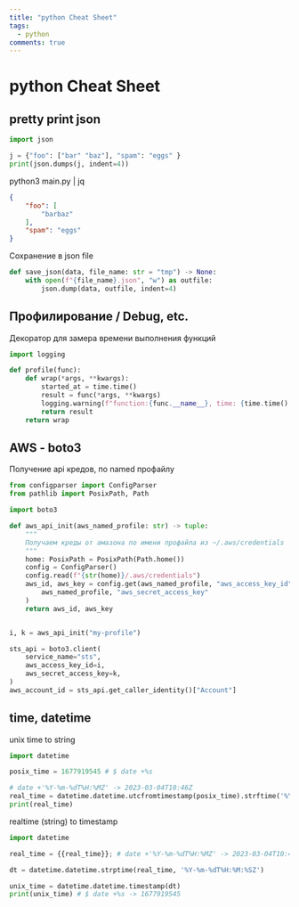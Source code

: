 ```yaml
---
title: "python Cheat Sheet"
tags:
  - python
comments: true
---
```


# python Cheat Sheet

## pretty print json

```python
import json

j = {"foo": ["bar" "baz"], "spam": "eggs" }
print(json.dumps(j, indent=4))
```

python3 main.py | jq

```json
{
    "foo": [
        "barbaz"
    ],
    "spam": "eggs"
}
```

Сохранение в json file

```python
def save_json(data, file_name: str = "tmp") -> None:
    with open(f"{file_name}.json", "w") as outfile:
        json.dump(data, outfile, indent=4)
```


## Профилирование / Debug, etc.

Декоратор для замера времени выполнения функций

```python
import logging

def profile(func):
    def wrap(*args, **kwargs):
        started_at = time.time()
        result = func(*args, **kwargs)
        logging.warning(f"function:{func.__name__}, time: {time.time() - started_at}")
        return result
    return wrap
```


## AWS - boto3

Получение api кредов, по named профайлу

```python
from configparser import ConfigParser
from pathlib import PosixPath, Path

import boto3

def aws_api_init(aws_named_profile: str) -> tuple:
    """
    Получаем креды от амазона по имени профайла из ~/.aws/credentials
    """
    home: PosixPath = PosixPath(Path.home())
    config = ConfigParser()
    config.read(f"{str(home)}/.aws/credentials")
    aws_id, aws_key = config.get(aws_named_profile, "aws_access_key_id"), config.get(
        aws_named_profile, "aws_secret_access_key"
    )
    return aws_id, aws_key


i, k = aws_api_init("my-profile")

sts_api = boto3.client(
    service_name="sts",
    aws_access_key_id=i,
    aws_secret_access_key=k,
)
aws_account_id = sts_api.get_caller_identity()["Account"]
```

## time, datetime

unix time to string

```python
import datetime

posix_time = 1677919545 # $ date +%s

# date +'%Y-%m-%dT%H:%MZ' -> 2023-03-04T10:46Z
real_time = datetime.datetime.utcfromtimestamp(posix_time).strftime('%Y-%m-%dT%H:%M:%SZ')
print(real_time)
```

realtime (string) to timestamp

```python
import datetime

real_time = {{real_time}}; # date +'%Y-%m-%dT%H:%MZ' -> 2023-03-04T10:46Z

dt = datetime.datetime.strptime(real_time, '%Y-%m-%dT%H:%M:%SZ')

unix_time = datetime.datetime.timestamp(dt)
print(unix_time) # $ date +%s -> 1677919545
```
